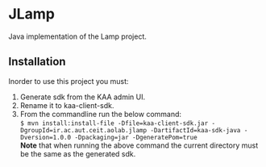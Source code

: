# JLamp
Java implementation of the Lamp project.
## Installation  
Inorder to use this project you must:  
1. Generate sdk from the KAA admin UI.  
2. Rename it to kaa-client-sdk.  
3. From the commandline run the below command:  
```$ mvn install:install-file -Dfile=kaa-client-sdk.jar -DgroupId=ir.ac.aut.ceit.aolab.jlamp -DartifactId=kaa-sdk-java -Dversion=1.0.0 -Dpackaging=jar -DgeneratePom=true```  
**Note** that when running the above command the current directory must be the same as the generated sdk.
